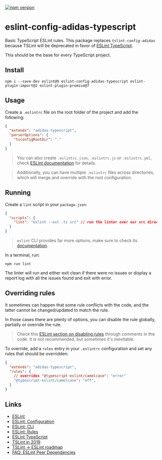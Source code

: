 [![npm version](https://badge.fury.io/js/eslint-config-adidas-typescript.svg)](https://npmjs.com/package/eslint-config-adidas-typescript)

# eslint-config-adidas-typescript

Basic TypeScript ESLint rules. This package replaces `tslint-config-adidas` because TSLint will be deprecated in favor of [ESLint TypeScript](https://eslint.org/blog/2019/01/future-typescript-eslint#the-future-of-typescript-on-eslint).

This should be the base for every TypeScript project.

## Install

```
npm i --save-dev eslint@9 eslint-config-adidas-typescript eslint-plugin-import@2 eslint-plugin-promise@7
```

## Usage

Create a `.eslintrc` file on the root folder of the project and add the following:

```json
{
  "extends": "adidas-typescript",
  "parserOptions": {
    "tsconfigRootDir": "."
  }
}
```

> You can also create `.eslintrc.json`, `.eslintrc.js` or `.eslintrc.yml`, check [ESLint documentation](https://eslint.org/docs/user-guide/configuring) for details.

> Additionally, you can have multiple `.eslintrc` files across directories, which will merge and override with the root configuration.

## Running

Create a `lint` script in your `package.json`:

```json
{
  "scripts": {
    "lint": "eslint --ext .ts src" // run the linter over our src directory, all the files ending in .ts will be analyzed
  }
}
```

> `eslint` CLI provides far more options, make sure to check its [documentation](https://eslint.org/docs/user-guide/command-line-interface).

In a terminal, run:

```
npm run lint
```

The linter will run and either exit clean if there were no issues or display a report log with all the issues found and exit with error.

## Overriding rules

It sometimes can happen that some rule conflicts with the code, and the latter cannot be changed/updated to match the rule.

In those cases there are plenty of options, you can disable the rule globally, partially or override the rule.

> Check this [ESLint section on disabling rules](https://eslint.org/docs/user-guide/configuring#disabling-rules-with-inline-comments) through comments in the code. It is not recommended, but sometimes it's inevitable.

To override, add a `rules` entry in your `.eslintrc` configuration and set any rules that should be overridden:

```json
{
  "extends": "adidas-typescript",
  "rules": {
    // overrides "@typescript-eslint/camelcase": "error"
    "@typescript-eslint/camelcase": "off",
  }
}
```

## Links

- [ESLint](https://eslint.org/)
- [ESLint: Configuration](https://eslint.org/docs/user-guide/configuring)
- [ESLint: CLI](https://eslint.org/docs/user-guide/command-line-interface)
- [ESLint: Rules](https://eslint.org/docs/rules/)
- [ESLint TypeScript](https://eslint.org/blog/2019/01/future-typescript-eslint#the-future-of-typescript-on-eslint)
- [TSLint in 2019](https://medium.com/palantir/tslint-in-2019-1a144c2317a9)
- [TSLint -> ESLint roadmap](https://github.com/palantir/tslint/issues/4534)
- [FAQ: ESLint Peer Dependencies](../../CHANGELOG.md#ESLint-Peer-Dependencies)
